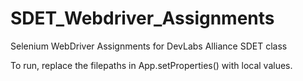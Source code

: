 # SDET_Webdriver_Assignments
Selenium WebDriver Assignments for DevLabs Alliance SDET class

To run, replace the filepaths in App.setProperties() with local values.
